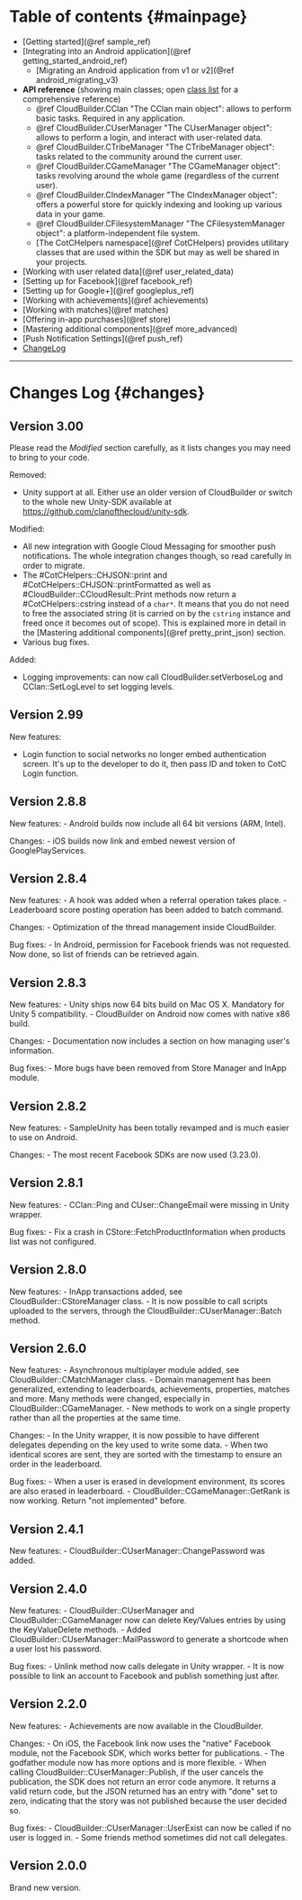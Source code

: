 Table of contents {#mainpage}
===========

- [Getting started](@ref sample_ref)
- [Integrating into an Android application](@ref getting_started_android_ref)
	* [Migrating an Android application from v1 or v2](@ref android_migrating_v3)
- **API reference** (showing main classes; open [class list](annotated.html) for a comprehensive reference)
	- @ref CloudBuilder.CClan "The CClan main object": allows to perform basic tasks. Required in any application.
	- @ref CloudBuilder.CUserManager "The CUserManager object": allows to perform a login, and interact with user-related data.
	- @ref CloudBuilder.CTribeManager "The CTribeManager object": tasks related to the community around the current user.
	- @ref CloudBuilder.CGameManager "The CGameManager object": tasks revolving around the whole game (regardless of the current user).
	- @ref CloudBuilder.CIndexManager "The CIndexManager object": offers a powerful store for quickly indexing and looking up various data in your game.
	- @ref CloudBuilder.CFilesystemManager "The CFilesystemManager object": a platform-independent file system.
	- [The CotCHelpers namespace](@ref CotCHelpers) provides utilitary classes that are used within the SDK but may as well be shared in your projects.
- [Working with user related data](@ref user_related_data)
- [Setting up for Facebook](@ref facebook_ref)
- [Setting up for Google+](@ref googleplus_ref)
- [Working with achievements](@ref achievements)
- [Working with matches](@ref matches)
- [Offering in-app purchases](@ref store)
- [Mastering additional components](@ref more_advanced)
- [Push Notification Settings](@ref push_ref)
- [ChangeLog](#changes)

- - - - 

# Changes Log {#changes}

## Version 3.00

Please read the *Modified* section carefully, as it lists changes you may need to bring to your code.

Removed:
- Unity support at all. Either use an older version of CloudBuilder or switch to the whole new Unity-SDK available at https://github.com/clanofthecloud/unity-sdk.

Modified:
- All new integration with Google Cloud Messaging for smoother push notifications. The whole integration changes though, so read carefully in order to migrate.
- The #CotCHelpers::CHJSON::print and #CotCHelpers::CHJSON::printFormatted as well as #CloudBuilder::CCloudResult::Print methods now return a #CotCHelpers::cstring instead of a `char*`. It means that you do not need to free the associated string (it is carried on by the `cstring` instance and freed once it becomes out of scope). This is explained more in detail in the [Mastering additional components](@ref pretty_print_json) section.
- Various bug fixes.

Added:
- Logging improvements: can now call CloudBuilder.setVerboseLog and CClan::SetLogLevel to set logging levels.

## Version 2.99

New features:
- Login function to social networks no longer embed authentication screen. It's up to the developer to do it, then pass ID and token to CotC Login function.

## Version 2.8.8

New features:
	- Android builds now include all 64 bit versions (ARM, Intel).

Changes:
	- iOS builds now link and embed newest version of GooglePlayServices.


## Version 2.8.4

New features:
	- A hook was added when a referral operation takes place.
	- Leaderboard score posting operation has been added to batch command.

Changes:
	- Optimization of the thread management inside CloudBuilder.

Bug fixes:
	- In Android, permission for Facebook friends was not requested. Now done, so list of friends can be retrieved again.

## Version 2.8.3

New features:
	- Unity ships now 64 bits build on Mac OS X. Mandatory for Unity 5 compatibility.
	- CloudBuilder on Android now comes with native x86 build.

Changes:
	- Documentation now includes a section on how managing user's information.

Bug fixes:
	- More bugs have been removed from Store Manager and InApp module.

## Version 2.8.2

New features:
	- SampleUnity has been totally revamped and is much easier to use on Android.

Changes:
	- The most recent Facebook SDKs are now used (3.23.0).

## Version 2.8.1

New features:
	- CClan::Ping and CUser::ChangeEmail were missing in Unity wrapper.

Bug fixes:
	- Fix a crash in CStore::FetchProductInformation when products list was not configured.

## Version 2.8.0

New features:
	- InApp transactions added, see CloudBuilder::CStoreManager class.
	- It is now possible to call scripts uploaded to the servers, through the CloudBuilder::CUserManager::Batch method.

## Version 2.6.0

New features:
	- Asynchronous multiplayer module added, see CloudBuilder::CMatchManager class.
	- Domain management has been generalized, extending to leaderboards, achievements, properties, matches and more. Many methods were changed, especially in CloudBuilder::CGameManager.
	- New methods to work on a single property rather than all the properties at the same time.

Changes:
	- In the Unity wrapper, it is now possible to have different delegates depending on the key used to write some data.
	- When two identical scores are sent, they are sorted with the timestamp to ensure an order in the leaderboard.

Bug fixes:
	- When a user is erased in development environment, its scores are also erased in leaderboard.
	- CloudBuilder::CGameManager::GetRank is now working. Return "not implemented" before.

## Version 2.4.1

New features:
	- CloudBuilder::CUserManager::ChangePassword was added.

## Version 2.4.0

New features:
	- CloudBuilder::CUserManager and CloudBuilder::CGameManager now can delete Key/Values entries by using the KeyValueDelete methods.
	- Added CloudBuilder::CUserManager::MailPassword to generate a shortcode when a user lost his password.

Bug fixes:
	- Unlink method now calls delegate in Unity wrapper.
	- It is now possible to link an account to Facebook and publish something just after.

## Version 2.2.0

New features:
	- Achievements are now available in the CloudBuilder.

Changes:
	- On iOS, the Facebook link now uses the "native" Facebook module, not the Facebook SDK, which works better for publications.
	- The godfather module now has more options and is more flexible.
	- When calling CloudBuilder::CUserManager::Publish, if the user cancels the publication, the SDK does not return an error code anymore. It returns a valid return code, but the JSON returned has an entry with "done" set to zero, indicating that the story was not published because the user decided so.

Bug fixes:
	- CloudBuilder::CUserManager::UserExist can now be called if no user is logged in.
	- Some friends method sometimes did not call delegates.

## Version 2.0.0

Brand new version.
